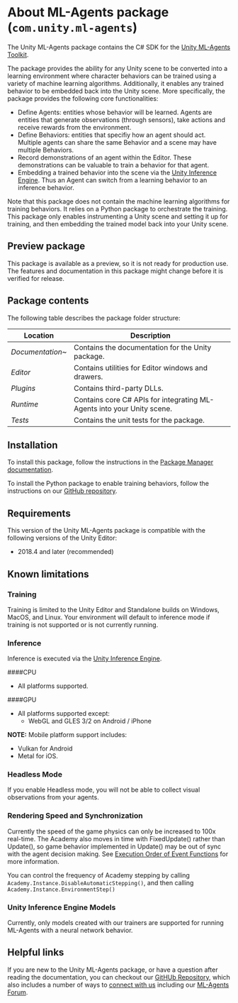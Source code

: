 # About ML-Agents package (`com.unity.ml-agents`)

The Unity ML-Agents package contains the C# SDK for the
[Unity ML-Agents Toolkit](https://github.com/Unity-Technologies/ml-agents).

The package provides the ability for any Unity scene to be converted into a learning
environment where character behaviors can be trained using a variety of machine learning
algorithms. Additionally, it enables any trained behavior to be embedded back into the Unity
scene. More specifically, the package provides the following core functionalities:
* Define Agents: entities whose behavior will be learned. Agents are entities
that generate observations (through sensors), take actions and receive rewards from
the environment.
* Define Behaviors: entities that specifiy how an agent should act. Multiple agents can
share the same Behavior and a scene may have multiple Behaviors.
* Record demonstrations of an agent within the Editor. These demonstrations can be
valuable to train a behavior for that agent.
* Embedding a trained behavior into the scene via the
[Unity Inference Engine](https://docs.unity3d.com/Packages/com.unity.barracuda@latest/index.html).
Thus an Agent can switch from a learning behavior to an inference behavior.

Note that this package does not contain the machine learning algorithms for training
behaviors. It relies on a Python package to orchestrate the training. This package
only enables instrumenting a Unity scene and setting it up for training, and then
embedding the trained model back into your Unity scene.

## Preview package
This package is available as a preview, so it is not ready for production use.
The features and documentation in this package might change before it is verified for release.


## Package contents

The following table describes the package folder structure:

|**Location**|**Description**|
|---|---|
|*Documentation~*|Contains the documentation for the Unity package.|
|*Editor*|Contains utilities for Editor windows and drawers.|
|*Plugins*|Contains third-party DLLs.|
|*Runtime*|Contains core C# APIs for integrating ML-Agents into your Unity scene. |
|*Tests*|Contains the unit tests for the package.|

<a name="Installation"></a>

## Installation

To install this package, follow the instructions in the
[Package Manager documentation](https://docs.unity3d.com/Manual/upm-ui-install.html).

To install the Python package to enable training behaviors, follow the instructions on our
[GitHub repository](https://github.com/Unity-Technologies/ml-agents/blob/latest_release/docs/Installation.md).

## Requirements

This version of the Unity ML-Agents package is compatible with the following versions of the Unity Editor:

* 2018.4 and later (recommended)

## Known limitations

### Training
Training is limited to the Unity Editor and Standalone builds on Windows, MacOS, and Linux.  Your environment will default to inference mode if training is not supported or is not currently running.

### Inference
Inference is executed via the [Unity Inference Engine](https://docs.unity3d.com/Packages/com.unity.barracuda@latest/index.html).

####CPU
- All platforms supported.

####GPU
- All platforms supported except:
  - WebGL and GLES 3/2 on Android / iPhone
  
 **NOTE:** Mobile platform support includes:
 - Vulkan for Android
 - Metal for iOS.

### Headless Mode

If you enable Headless mode, you will not be able to collect visual observations
from your agents.

### Rendering Speed and Synchronization

Currently the speed of the game physics can only be increased to 100x real-time.
The Academy also moves in time with FixedUpdate() rather than Update(), so game
behavior implemented in Update() may be out of sync with the agent decision
making. See
[Execution Order of Event Functions](https://docs.unity3d.com/Manual/ExecutionOrder.html)
for more information.

You can control the frequency of Academy stepping by calling
`Academy.Instance.DisableAutomaticStepping()`, and then calling
`Academy.Instance.EnvironmentStep()`

### Unity Inference Engine Models
Currently, only models created with our trainers are supported for running
ML-Agents with a neural network behavior.


## Helpful links

If you are new to the Unity ML-Agents package, or have a question after reading
the documentation, you can checkout our
[GitHUb Repository](https://github.com/Unity-Technologies/ml-agents), which
also includes a number of ways to
[connect with us](https://github.com/Unity-Technologies/ml-agents#community-and-feedback)
including our [ML-Agents Forum](https://forum.unity.com/forums/ml-agents.453/).

